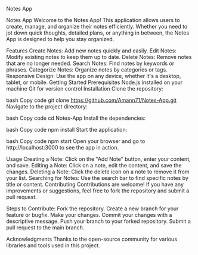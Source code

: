 Notes App



Notes App
Welcome to the Notes App! This application allows users to create, manage, and organize their notes efficiently. Whether you need to jot down quick thoughts, detailed plans, or anything in between, the Notes App is designed to help you stay organized.

Features
Create Notes: Add new notes quickly and easily.
Edit Notes: Modify existing notes to keep them up to date.
Delete Notes: Remove notes that are no longer needed.
Search Notes: Find notes by keywords or phrases.
Categorize Notes: Organize notes by categories or tags.
Responsive Design: Use the app on any device, whether it's a desktop, tablet, or mobile.
Getting Started
Prerequisites
Node.js installed on your machine
Git for version control
Installation
Clone the repository:

bash
Copy code
git clone https://github.com/Amann71/Notes-App.git
Navigate to the project directory:

bash
Copy code
cd Notes-App
Install the dependencies:

bash
Copy code
npm install
Start the application:

bash
Copy code
npm start
Open your browser and go to http://localhost:3000 to see the app in action.

Usage
Creating a Note: Click on the "Add Note" button, enter your content, and save.
Editing a Note: Click on a note, edit the content, and save the changes.
Deleting a Note: Click the delete icon on a note to remove it from your list.
Searching for Notes: Use the search bar to find specific notes by title or content.
Contributing
Contributions are welcome! If you have any improvements or suggestions, feel free to fork the repository and submit a pull request.

Steps to Contribute:
Fork the repository.
Create a new branch for your feature or bugfix.
Make your changes.
Commit your changes with a descriptive message.
Push your branch to your forked repository.
Submit a pull request to the main branch.


Acknowledgments
Thanks to the open-source community for various libraries and tools used in this project.
